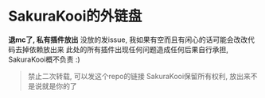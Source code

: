 # SakuraKooi的外链盘
**退mc了, 私有插件放出**
没放的发issue, 我如果有空而且有闲心的话可能会改改代码去掉依赖放出来
此处的所有插件出现任何问题造成任何后果自行承担, SakuraKooi概不负责 :)

> 禁止二次转载, 可以发这个repo的链接
> SakuraKooi保留所有权利, 放出来不是说就是你的了